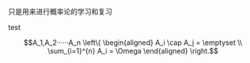 <script src="https://cdnjs.cloudflare.com/ajax/libs/mathjax/2.7.7/MathJax.js?config=TeX-MML-AM_CHTML"></script>
只是用来进行概率论的学习和复习

test

$$A_1,A_2······A_n
\left\{
\begin{aligned}
A_i \cap A_j = \emptyset \\
\sum_{i=1}^{n} A_i = \Omega
\end{aligned}
\right.$$

